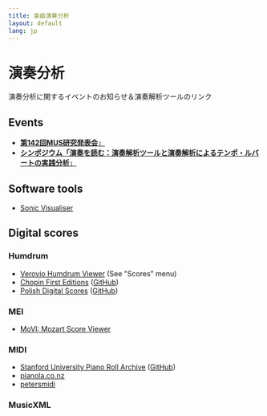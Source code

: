 ```yaml
---
title: 楽曲演奏分析
layout: default
lang: jp
---
```


# 演奏分析

演奏分析に関するイベントのお知らせ＆演奏解析ツールのリンク

## Events

<ul>
<li>
<a href="[[https://prim.piano.or.jp/2025/02/entry_29.html](https://www.ipsj.or.jp/kenkyukai/event/mus142.html)](https://www.ipsj.or.jp/kenkyukai/event/mus142.html)" target="_blank">
<b>第142回MUS研究発表会</b>」</a>
</li>
<li>
<a href="/symposium-2024"><b>シンポジウム「演奏を読む：演奏解析ツールと演奏解析によるテンポ・ルバートの実践分析</b>」</a>
</li>

</ul>



## Software tools


* [Sonic Visualiser](https://www.sonicvisualiser.org)


## Digital scores


### Humdrum 

* [Verovio Humdrum Viewer](https://verovio.humdrum.org) (See "Scores" menu)
* [Chopin First Editions](https://chopinscores.org/en) ([GitHub](https://github.com/pl-wnifc/humdrum-chopin-first-editions))
* [Polish Digital Scores](https://polishscores.org) ([GitHub](https://github.com/pl-wnifc/humdrum-polish-scores))


### MEI

* [MoVI: Mozart Score Viewer](https://dme.mozarteum.at/movi/en)


### MIDI

* [Stanford University Piano Roll Archive](https://supra.stanford.edu) ([GitHub](https://github.com/pianoroll/SUPRA))
* [pianola.co.nz](https://www.pianola.co.nz/public/index.php/web)
* [petersmidi](https://www.petersmidi.com/)

### MusicXML





